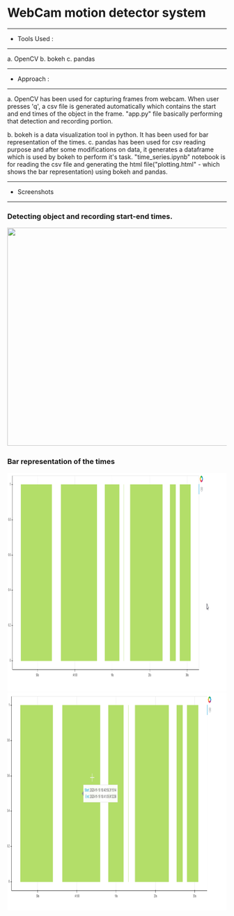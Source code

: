 # WebCam motion detector system
---------------------------------

* Tools Used : 

---------------------------------

a. OpenCV b. bokeh c. pandas

---------------------------------

* Approach :

---------------------------------

a. OpenCV has been used for capturing frames from webcam. When user presses 'q', a csv file is generated automatically which contains the start and end times of the object in the frame. 
"app.py" file basically performing that detection and recording portion.

b. bokeh is a data visualization tool in python. It has been used for bar representation of the times.
c. pandas has been used for csv reading purpose and after some modifications on data, it generates a dataframe which is used by bokeh to perform it's task.
"time_series.ipynb" notebook is for reading the csv file and generating the html file("plotting.html" - which shows the bar representation) using bokeh and pandas.

----------------------------------

* Screenshots

----------------------------------
### Detecting object and recording start-end times.

<img src = "./screenshots/final.gif" width = 800px height = 500px>

### Bar representation of the times

<img src = "./screenshots/ss1.png" width = 800px height = 500px>
<img src = "./screenshots/ss2.png" width = 800px height = 500px>
